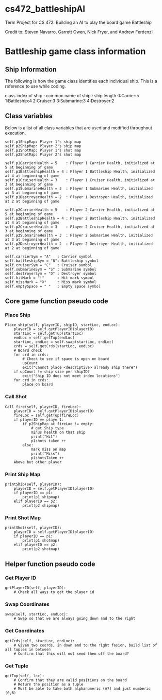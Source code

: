 # cs472_battleshipAI
Term Project for CS 472. Building an AI to play the board game Battleship

Credit to: Steven Navarro, Garrett Owen, Nick Fryer, and Andrew Ferdenzi

# Battleship game class information
## Ship Information
The following is how the game class identifies each individual ship. This is a reference to use while coding.

class index of ship : common name of ship : ship length 
0:Carrier:5
1:Battleship:4
2:Cruiser:3
3:Submarine:3
4:Destroyer:2

## Class variables
Below is a list of all class variables that are used and modified throughout execution. 

	self.p1ShipMap: Player 1's ship map
	self.p2ShipMap: Player 2's ship map
	self.p1ShotMap: Player 1's shot map
	self.p2ShotMap: Player 2's shot map

	self.p1CarrierHealth = 5 	: Player 1 Carrier Health, initialized at 5 at beginning of game 
	self.p1BattleshipHealth = 4 : Player 1 Battleship Health, initialized at 4 at beginning of game 
	self.p1CruiserHealth = 3	: Player 1 Cruiser Health, initialized at 3 at beginning of game 
	self.p1SubmarineHealth = 3	: Player 1 Submarine Health, initialized at 3 at beginning of game 
	self.p1DestroyerHealth = 2	: Player 1 Destroyer Health, initialized at 2 at beginning of game 

	self.p2CarrierHealth = 5	: Player 2 Carrier Health, initialized at 5 at beginning of game 
	self.p2BattleshipHealth = 4 : Player 2 Battleship Health, initialized at 4 at beginning of game 
	self.p2CruiserHealth = 3	: Player 2 Cruiser Health, initialized at 3 at beginning of game 
	self.p2SubmarineHealth = 3	: Player 2 Submarine Health, initialized at 3 at beginning of game 
	self.p2DestroyerHealth = 2	: Player 2 Destroyer Health, initialized at 2 at beginning of game 

	self.carrierSym = "A"	: Carrier symbol
	self.battleshipSym = "B": Battleship symbol
	self.cruiserSym = "C"	: Cruiser sumbol
	self.submarineSym = "S"	: Submarine symbol
	self.destroyerSym = "D"	: Destroyer symbol
	self.hitMark = "!"		: Hit mark symbol
	self.missMark = "X"		: Miss mark symbol
	self.emptySpace = " "	: Empty space symbol

## Core game function pseudo code
### Place Ship
	Place ship(self, playerID, shipID, startLoc, endLoc):
		playerID = self.getPlayerID(playerID)
		startLoc = self.getTup(startLoc)
		endLoc = self.getTup(endLoc)
		startLoc, endLoc = self.swap(startLoc, endLoc)
		crds = self.getCrds(startLoc, endLoc)
		# Board check
		for crd in crds:
			# Check to see if space is open on board
			upCount
			exit("Cannot place <descriptive> already ship there")
		if upCount != ship size per shipID?
			exit("Ship ID does not meet index locations")
		for crd in crds:
			place on board

### Call Shot
	Call fire(self, playerID, fireLoc):
		playerID = self.getPlayerID(playerID)
		fireLoc = self.getTup(fireLoc)
		if playerID == player1:
			if p2ShipMap at fireLoc != empty:
				# get Ship type
				minus health on that ship
				print("Hit")
				p1shots taken ++
			else:
				mark miss on map
				print("Miss")
				p1shotsTaken ++
		Above but other player

### Print Ship Map
	printShip(self, playerID):
		playerID = self.getPlayerID(playerID)
		if playerID == p1:
			print(p1 shipmap)
		elif playerID == p2:
			print(p2 shipmap)

### Print Shot Map
	printShot(self, playerID):
		playerID = self.getPlayerID(playerID)
		if playerID == p1:
			print(p1 shotmap)
		elif playerID == p2:
			print(p2 shotmap)

## Helper function pseudo code
### Get Player ID
	getPlayerID(self, playerID):
		# Check all ways to get the player id 

### Swap Coordinates
	swap(self, startLoc, endLoc):
		# Swap so that we are always going down and to the right

### Get Coordinates
	getCrds(self, startLoc, endLoc):
		# Given two coords, in down and to the right fasion, build list of all tuples in between
		# Confirm that this will not send them off the board?

### Get Tuple
	getTup(self, loc):
		# Confirm that they are valid positions on the board
		# Return the position as a tuple
		# Must be able to take both alphanumeric (A7) and just numberic (0,6) 
